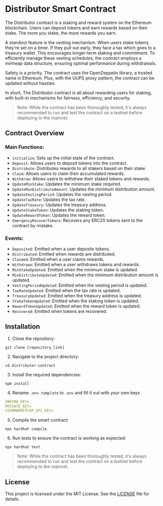 # Distributor Smart Contract

The Distributor contract is a staking and reward system on the Ethereum blockchain. Users can deposit tokens and earn rewards based on their stake. The more you stake, the more rewards you earn.

A standout feature is the vesting mechanism. When users stake tokens, they're set on a timer. If they pull out early, they face a tax which goes to a treasury wallet. This encourages longer-term staking and commitment. To efficiently manage these vesting schedules, the contract employs a minheap data structure, ensuring optimal performance during withdrawals.

Safety is a priority. The contract uses the OpenZeppelin library, a trusted name in Ethereum. Plus, with the UUPS proxy pattern, the contract can be updated without hassles.

In short, The Distributor contract is all about rewarding users for staking, with built-in mechanisms for fairness, efficiency, and security.

> Note: While the contract has been thoroughly tested, it's always recommended to run and test the contract on a testnet before deploying to the mainnet.

## Contract Overview

### Main Functions:

- `initialize`: Sets up the initial state of the contract.
- `Deposit`: Allows users to deposit tokens into the contract.
- `Distribute`: Distributes rewards to all stakers based on their stake.
- `Claim`: Allows users to claim their accumulated rewards.
- `Withdraw`: Allows users to withdraw their staked tokens and rewards.
- `UpdateMinStake`: Updates the minimum stake required.
- `UpdateMinDistributeAmount`: Updates the minimum distribution amount.
- `UpdateVestingPeriod`: Updates the vesting period.
- `UpdateTaxRate`: Updates the tax rate.
- `UpdateTreasury`: Updates the treasury address.
- `UpdateStakeToken`: Updates the staking token.
- `UpdateRewardToken`: Updates the reward token.
- `EmergencyRecoverTokens`: Recovers any ERC20 tokens sent to the contract by mistake.

### Events:

- `Deposited`: Emitted when a user deposits tokens.
- `Distributed`: Emitted when rewards are distributed.
- `Claimed`: Emitted when a user claims rewards.
- `Withdrawn`: Emitted when a user withdraws tokens and rewards.
- `MinStakeUpdated`: Emitted when the minimum stake is updated.
- `MinDistributeUpdated`: Emitted when the minimum distribution amount is updated.
- `VestingPeriodUpdated`: Emitted when the vesting period is updated.
- `TaxRateUpdated`: Emitted when the tax rate is updated.
- `TreasuryUpdated`: Emitted when the treasury address is updated.
- `StakeTokenUpdated`: Emitted when the staking token is updated.
- `RewardTokenUpdated`: Emitted when the reward token is updated.
- `Recovered`: Emitted when tokens are recovered.

## Installation

1. Clone the repository:
```shell
git clone [repository_link]
```
2. Navigate to the project directory:
```shell
cd distributor-contract
```
3. Install the required dependencies:
```shell
npm install
```
4. Rename `.env.template` to `.env` and fill it out with your own keys
```YAML
INFURA_KEY=
PRIVATE_KEY=
COINMARKETCAP_API_KEY=
```
5. Compile the smart contract:
```shell
npx hardhat compile
```
6. Run tests to ensure the contract is working as expected:
```shell
npx hardhat test
```
> Note: While the contract has been thoroughly tested, it's always recommended to run and test the contract on a testnet before deploying to the mainnet.

## License

This project is licensed under the MIT License. See the [LICENSE](LICENSE) file for details.

